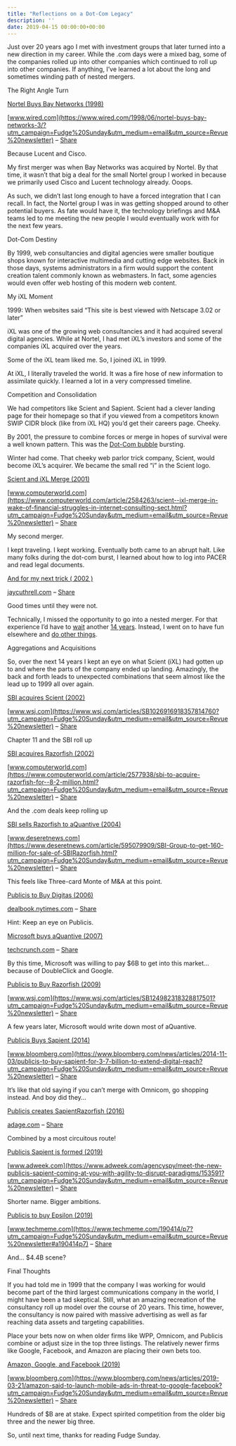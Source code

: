 ```yaml
---
title: "Reflections on a Dot-Com Legacy"
description: ''
date: 2019-04-15 00:00:00+00:00
---
```


Just over 20 years ago I met with investment groups that later turned into a new direction in my career. While the .com days were a mixed bag, some of the companies rolled up into other companies which continued to roll up into other companies. If anything, I’ve learned a lot about the long and sometimes winding path of nested mergers.

The Right Angle Turn

[Nortel Buys Bay Networks (1998)](https://www.wired.com/1998/06/nortel-buys-bay-networks-3/?utm_campaign=Fudge%20Sunday&utm_medium=email&utm_source=Revue%20newsletter)

[www.wired.com](https://www.wired.com/1998/06/nortel-buys-bay-networks-3/?utm_campaign=Fudge%20Sunday&utm_medium=email&utm_source=Revue%20newsletter) – [Share](http://rev.vu/XGRY2y?utm_campaign=Issue&utm_content=share&utm_medium=email&utm_source=Fudge+Sunday)

Because Lucent and Cisco.

My first merger was when Bay Networks was acquired by Nortel. By that time, it wasn’t that big a deal for the small Nortel group I worked in because we primarily used Cisco and Lucent technology already. Ooops.

As such, we didn’t last long enough to have a forced integration that I can recall. In fact, the Nortel group I was in was getting shopped around to other potential buyers. As fate would have it, the technology briefings and M&A teams led to me meeting the new people I would eventually work with for the next few years.

Dot-Com Destiny

By 1999, web consultancies and digital agencies were smaller boutique shops known for interactive multimedia and cutting edge websites. Back in those days, systems administrators in a firm would support the content creation talent commonly known as webmasters. In fact, some agencies would even offer web hosting of this modern web content.

My iXL Moment

1999: When websites said “This site is best viewed with Netscape 3.02 or later”

iXL was one of the growing web consultancies and it had acquired several digital agencies. While at Nortel, I had met iXL’s investors and some of the companies iXL acquired over the years.

Some of the iXL team liked me. So, I joined iXL in 1999.

At iXL, I literally traveled the world. It was a fire hose of new information to assimilate quickly. I learned a lot in a very compressed timeline.

Competition and Consolidation

We had competitors like Scient and Sapient. Scient had a clever landing page for their homepage so that if you viewed from a competitors known SWIP CIDR block (like from iXL HQ) you’d get their careers page. Cheeky.

By 2001, the pressure to combine forces or merge in hopes of survival were a well known pattern. This was the [Dot-Com bubble](https://en.wikipedia.org/wiki/Dot-com_bubble?utm_campaign=Fudge%20Sunday&utm_medium=email&utm_source=Revue%20newsletter) bursting.

Winter had come. That cheeky web parlor trick company, Scient, would become iXL’s acquirer. We became the small red “i” in the Scient logo.

[Scient and iXL Merge (2001)](https://www.computerworld.com/article/2584263/scient--ixl-merge-in-wake-of-financial-struggles-in-internet-consulting-sect.html?utm_campaign=Fudge%20Sunday&utm_medium=email&utm_source=Revue%20newsletter)

[www.computerworld.com](https://www.computerworld.com/article/2584263/scient--ixl-merge-in-wake-of-financial-struggles-in-internet-consulting-sect.html?utm_campaign=Fudge%20Sunday&utm_medium=email&utm_source=Revue%20newsletter) – [Share](http://rev.vu/0rdPBW?utm_campaign=Issue&utm_content=share&utm_medium=email&utm_source=Fudge+Sunday)

My second merger.

I kept traveling. I kept working. Eventually both came to an abrupt halt. Like many folks during the dot-com burst, I learned about how to log into PACER and read legal documents.

[And for my next trick ( 2002 )](https://jaycuthrell.com/and-for-my-next-trick/?utm_campaign=Fudge%20Sunday&utm_medium=email&utm_source=Revue%20newsletter)

[jaycuthrell.com](https://jaycuthrell.com/and-for-my-next-trick/?utm_campaign=Fudge%20Sunday&utm_medium=email&utm_source=Revue%20newsletter) – [Share](http://rev.vu/XGRado?utm_campaign=Issue&utm_content=share&utm_medium=email&utm_source=Fudge+Sunday)

Good times until they were not.

Technically, I missed the opportunity to go into a nested merger. For that experience I’d have to [wait](https://jaycuthrell.com/emc-converged-platforms/?utm_campaign=Fudge%20Sunday&utm_medium=email&utm_source=Revue%20newsletter) another [14 years](https://jaycuthrell.com/dell-emc-converged-platforms-and-solutions/?utm_campaign=Fudge%20Sunday&utm_medium=email&utm_source=Revue%20newsletter). Instead, I went on to have fun elsewhere and [do other things](https://jaycuthrell.com/resume/?utm_campaign=Fudge%20Sunday&utm_medium=email&utm_source=Revue%20newsletter).

Aggregations and Acquisitions

So, over the next 14 years I kept an eye on what Scient (iXL) had gotten up to and where the parts of the company ended up landing. Amazingly, the back and forth leads to unexpected combinations that seem almost like the lead up to 1999 all over again.

[SBI acquires Scient (2002)](https://www.wsj.com/articles/SB1026916918357814760?utm_campaign=Fudge%20Sunday&utm_medium=email&utm_source=Revue%20newsletter)

[www.wsj.com](https://www.wsj.com/articles/SB1026916918357814760?utm_campaign=Fudge%20Sunday&utm_medium=email&utm_source=Revue%20newsletter) – [Share](http://rev.vu/edYOwN?utm_campaign=Issue&utm_content=share&utm_medium=email&utm_source=Fudge+Sunday)

Chapter 11 and the SBI roll up

[SBI acquires Razorfish (2002)](https://www.computerworld.com/article/2577938/sbi-to-acquire-razorfish-for--8-2-million.html?utm_campaign=Fudge%20Sunday&utm_medium=email&utm_source=Revue%20newsletter)

[www.computerworld.com](https://www.computerworld.com/article/2577938/sbi-to-acquire-razorfish-for--8-2-million.html?utm_campaign=Fudge%20Sunday&utm_medium=email&utm_source=Revue%20newsletter) – [Share](http://rev.vu/lVoXa6?utm_campaign=Issue&utm_content=share&utm_medium=email&utm_source=Fudge+Sunday)

And the .com deals keep rolling up

[SBI sells Razorfish to aQuantive (2004)](https://www.deseretnews.com/article/595079909/SBI-Group-to-get-160-million-for-sale-of-SBIRazorfish.html?utm_campaign=Fudge%20Sunday&utm_medium=email&utm_source=Revue%20newsletter)

[www.deseretnews.com](https://www.deseretnews.com/article/595079909/SBI-Group-to-get-160-million-for-sale-of-SBIRazorfish.html?utm_campaign=Fudge%20Sunday&utm_medium=email&utm_source=Revue%20newsletter) – [Share](http://rev.vu/DVJMy7?utm_campaign=Issue&utm_content=share&utm_medium=email&utm_source=Fudge+Sunday)

This feels like Three-card Monte of M&A at this point.

[Publicis to Buy Digitas (2006)](https://dealbook.nytimes.com/2006/12/20/publicis-to-buy-digitas-for-13-billion/?utm_campaign=Fudge%20Sunday&utm_medium=email&utm_source=Revue%20newsletter)

[dealbook.nytimes.com](https://dealbook.nytimes.com/2006/12/20/publicis-to-buy-digitas-for-13-billion/?utm_campaign=Fudge%20Sunday&utm_medium=email&utm_source=Revue%20newsletter) – [Share](http://rev.vu/AZK4VN?utm_campaign=Issue&utm_content=share&utm_medium=email&utm_source=Fudge+Sunday)

Hint: Keep an eye on Publicis.

[Microsoft buys aQuantive (2007)](https://techcrunch.com/2007/05/18/microsoft-pays-6-billion-for-aquantive/?utm_campaign=Fudge%20Sunday&utm_medium=email&utm_source=Revue%20newsletter)

[techcrunch.com](https://techcrunch.com/2007/05/18/microsoft-pays-6-billion-for-aquantive/?utm_campaign=Fudge%20Sunday&utm_medium=email&utm_source=Revue%20newsletter) – [Share](http://rev.vu/EAqvVw?utm_campaign=Issue&utm_content=share&utm_medium=email&utm_source=Fudge+Sunday)

By this time, Microsoft was willing to pay $6B to get into this market… because of DoubleClick and Google.

[Publicis to Buy Razorfish (2009)](https://www.wsj.com/articles/SB124982318328817501?utm_campaign=Fudge%20Sunday&utm_medium=email&utm_source=Revue%20newsletter)

[www.wsj.com](https://www.wsj.com/articles/SB124982318328817501?utm_campaign=Fudge%20Sunday&utm_medium=email&utm_source=Revue%20newsletter) – [Share](http://rev.vu/mWmOP5?utm_campaign=Issue&utm_content=share&utm_medium=email&utm_source=Fudge+Sunday)

A few years later, Microsoft would write down most of aQuantive.

[Publicis Buys Sapient (2014)](https://www.bloomberg.com/news/articles/2014-11-03/publicis-to-buy-sapient-for-3-7-billion-to-extend-digital-reach?utm_campaign=Fudge%20Sunday&utm_medium=email&utm_source=Revue%20newsletter)

[www.bloomberg.com](https://www.bloomberg.com/news/articles/2014-11-03/publicis-to-buy-sapient-for-3-7-billion-to-extend-digital-reach?utm_campaign=Fudge%20Sunday&utm_medium=email&utm_source=Revue%20newsletter) – [Share](http://rev.vu/KZJv7a?utm_campaign=Issue&utm_content=share&utm_medium=email&utm_source=Fudge+Sunday)

It’s like that old saying if you can’t merge with Omnicom, go shopping instead. And boy did they…

[Publicis creates SapientRazorfish (2016)](https://adage.com/article/agency-news/publicis-merges-sapientnitro-razorfish/306823?utm_campaign=Fudge%20Sunday&utm_medium=email&utm_source=Revue%20newsletter)

[adage.com](https://adage.com/article/agency-news/publicis-merges-sapientnitro-razorfish/306823?utm_campaign=Fudge%20Sunday&utm_medium=email&utm_source=Revue%20newsletter) – [Share](http://rev.vu/1D1bRV?utm_campaign=Issue&utm_content=share&utm_medium=email&utm_source=Fudge+Sunday)

Combined by a most circuitous route!

[Publicis Sapient is formed (2019)](https://www.adweek.com/agencyspy/meet-the-new-publicis-sapient-coming-at-you-with-agility-to-disrupt-paradigms/153591?utm_campaign=Fudge%20Sunday&utm_medium=email&utm_source=Revue%20newsletter)

[www.adweek.com](https://www.adweek.com/agencyspy/meet-the-new-publicis-sapient-coming-at-you-with-agility-to-disrupt-paradigms/153591?utm_campaign=Fudge%20Sunday&utm_medium=email&utm_source=Revue%20newsletter) – [Share](http://rev.vu/Ylq685?utm_campaign=Issue&utm_content=share&utm_medium=email&utm_source=Fudge+Sunday)

Shorter name. Bigger ambitions.

[Publicis to buy Epsilon (2019)](https://www.techmeme.com/190414/p7?utm_campaign=Fudge%20Sunday&utm_medium=email&utm_source=Revue%20newsletter#a190414p7)

[www.techmeme.com](https://www.techmeme.com/190414/p7?utm_campaign=Fudge%20Sunday&utm_medium=email&utm_source=Revue%20newsletter#a190414p7) – [Share](http://rev.vu/P9OrkB?utm_campaign=Issue&utm_content=share&utm_medium=email&utm_source=Fudge+Sunday)

And… $4.4B scene?

Final Thoughts

If you had told me in 1999 that the company I was working for would become part of the third largest communications company in the world, I might have been a tad skeptical. Still, what an amazing recreation of the consultancy roll up model over the course of 20 years. This time, however, the consultancy is now paired with massive advertising as well as far reaching data assets and targeting capabilities.

Place your bets now on when older firms like WPP, Omnicom, and Publicis combine or adjust size in the top three listings. The relatively newer firms like Google, Facebook, and Amazon are placing their own bets too.

[Amazon, Google, and Facebook (2019)](https://www.bloomberg.com/news/articles/2019-03-21/amazon-said-to-launch-mobile-ads-in-threat-to-google-facebook?utm_campaign=Fudge%20Sunday&utm_medium=email&utm_source=Revue%20newsletter)

[www.bloomberg.com](https://www.bloomberg.com/news/articles/2019-03-21/amazon-said-to-launch-mobile-ads-in-threat-to-google-facebook?utm_campaign=Fudge%20Sunday&utm_medium=email&utm_source=Revue%20newsletter) – [Share](http://rev.vu/GlBJXE?utm_campaign=Issue&utm_content=share&utm_medium=email&utm_source=Fudge+Sunday)

Hundreds of $B are at stake. Expect spirited competition from the older big three and the newer big three.

So, until next time, thanks for reading Fudge Sunday.

